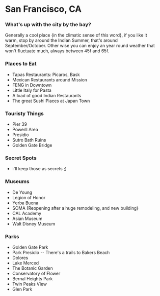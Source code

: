 ﻿# San Francisco, CA
### What's up with the city by the bay?
Generally a cool place {in the climatic sense of this word}, if you like it warm, stop by around the Indian Summer, that's around September/October. Other wise you can enjoy an year round weather that won't fluctuate much, always between 45f and 65f.

### Places to Eat
 - Tapas Restaurants: Pícaros, Bask
 - Mexican Restaurants around Mission
 - FENG in Downtown
 - Little Italy for Pasta
 - A load of good Indian Restaurants
 - The great Sushi Places at Japan Town

### Touristy Things
 - Pier 39
 - Powerll Area
 - Presidio
 - Sutro Bath Ruins
 - Golden Gate Bridge

### Secret Spots
 - I'll keep those as secrets ;)

### Museums
 - De Young
 - Legion of Honor
 - Yerba Buena
 - SOMA {Reopening after a huge remodeling, and new building}
 - CAL Academy
 - Asian Museum
 - Walt Disney Museum

### Parks
 - Golden Gate Park
 - Park Presidio -- There's a trails to Bakers Beach
 - Dolores
 - Lake Merced
 - The Botanic Garden
 - Conservatory of Flower
 - Bernal Heights Park
 - Twin Peaks View
 - Glen Park
